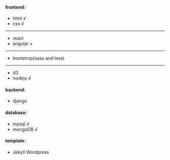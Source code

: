 #### frontend: 
 * html               √    
 * css                √     <br />
 ---
 * react   
 * angular            ×
 ---  
 * bootstrop(sass and less)
 ---   
 * d3 
 * nodejs             √              

#### backend: 
 * django

#### database:
 * mysql              √
 * mongoDB            √

#### template: 
 * Jekyll Wordpress

